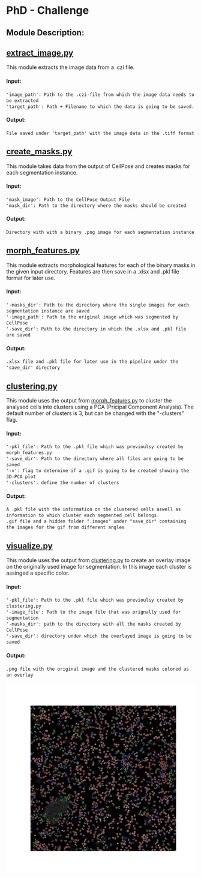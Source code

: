 # PhD - Challenge

## Module Description:

## [extract_image.py](https://github.com/SimonBon/Wien_Project/blob/master/extract_image.py)

This module extracts the image data from a .czi file.

#### Input: 
    'image_path': Path to the .czi-file from which the image data needs to be extracted
    'target_path': Path + Filename to which the data is going to be saved.

#### Output: 
    File saved under 'target_path' with the image data in the .tiff format


## [create_masks.py](https://github.com/SimonBon/Wien_Project/blob/master/create_masks.py)

This module takes data from the output of CellPose and creates masks for each segmentation instance.

#### Input: 
    'mask_image': Path to the CellPose Output File
    'mask_dir': Path to the directory where the masks should be created

#### Output: 
    Directory with with a binary .png image for each segmentation instance


## [morph_features.py](https://github.com/SimonBon/Wien_Project/blob/master/morph_features.py)

This module extracts morphological features for each of the binary masks in the given input directory. Features are then save in a .xlsx and .pkl file format for later use.

#### Input: 
    '-masks_dir': Path to the directory where the single images for each segmentation instance are saved
    '-image_path': Path to the original image which was segmented by CellPose
    '-save_dir': Path to the directory in which the .xlsx and .pkl file are saved

#### Output: 
    .xlsx file and .pkl file for later use in the pipeline under the 'save_dir' directory

## [clustering.py](https://github.com/SimonBon/Wien_Project/blob/master/clustering.py)

This module uses the output from [morph_features.py](https://github.com/SimonBon/Wien_Project/blob/master/morph_features.py) to cluster the analysed cells into clusters using a PCA (Pricipal Component Analysis). The default number of clusters is 3, but can be changed with the "-clusters" flag. 


#### Input: 

    '-pkl_file': Path to the .pkl file which was previoulsy created by morph_features.py
    '-save_dir': Path to the directory where all files are going to be saved
    '-v': flag to determine if a .gif is going to be created showing the 3D-PCA plot
    '-clusters': define the number of clusters

#### Output: 
    A .pkl file with the information on the clustered cells aswell as information to which cluster each segmented cell belongs.
    .gif file and a hidden folder ".images" under "save_dir" containing the images for the gif from different angles


## [visualize.py](https://github.com/SimonBon/Wien_Project/blob/master/visualize.py)

This module uses the output from [clustering.py](https://github.com/SimonBon/Wien_Project/blob/master/clustering.py) to create an overlay image on the originally used image for segmentation. In this image each cluster is assinged a specific color. 


#### Input: 

    '-pkl_file': Path to the .pkl file which was previoulsy created by clustering.py
    '-image_file': Path to the image file that was orignally used for segmentation
    '-masks_dir': path to the directory with all the masks created by CellPose
    '-save_dir': directory under which the overlayed image is going to be saved

#### Output: 

    .png file with the original image and the clustered masks colored as an overlay
![alt text](https://github.com/SimonBon/Wien_Project/blob/master/data/analysis/overlay.png)



